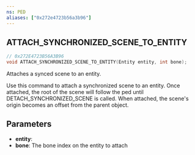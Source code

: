 ```yaml
---
ns: PED
aliases: ["0x272e4723b56a3b96"]
---
```

## ATTACH_SYNCHRONIZED_SCENE_TO_ENTITY

```c
// 0x272E4723B56A3B96
void ATTACH_SYNCHRONIZED_SCENE_TO_ENTITY(Entity entity, int bone);
```

Attaches a synced scene to an entity.

Use this command to attach a synchronized scene to an entity. Once attached, the root of the scene will follow the ped until DETACH_SYNCHRONIZED_SCENE is called. When attached, the scene's origin becomes an offset from the parent object.


## Parameters
* **entity**: 
* **bone**: The bone index on the entity to attach
